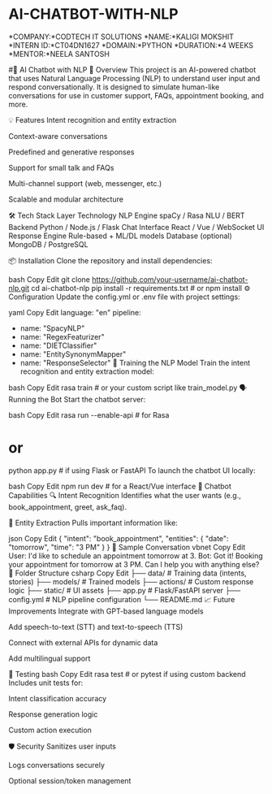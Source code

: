 # AI-CHATBOT-WITH-NLP
*COMPANY:*CODTECH IT SOLUTIONS
*NAME:*KALIGI MOKSHIT
*INTERN ID:*CT04DN1627
*DOMAIN:*PYTHON
*DURATION:*4 WEEKS
*MENTOR:*NEELA SANTOSH

#🤖 AI Chatbot with NLP
🧠 Overview
This project is an AI-powered chatbot that uses Natural Language Processing (NLP) to understand user input and respond conversationally. It is designed to simulate human-like conversations for use in customer support, FAQs, appointment booking, and more.

💡 Features
Intent recognition and entity extraction

Context-aware conversations

Predefined and generative responses

Support for small talk and FAQs

Multi-channel support (web, messenger, etc.)

Scalable and modular architecture

🛠️ Tech Stack
Layer	Technology
NLP Engine	spaCy / Rasa NLU / BERT
Backend	Python / Node.js / Flask
Chat Interface	React / Vue / WebSocket UI
Response Engine	Rule-based + ML/DL models
Database (optional)	MongoDB / PostgreSQL

📦 Installation
Clone the repository and install dependencies:

bash
Copy
Edit
git clone https://github.com/your-username/ai-chatbot-nlp.git
cd ai-chatbot-nlp
pip install -r requirements.txt  # or npm install
⚙️ Configuration
Update the config.yml or .env file with project settings:

yaml
Copy
Edit
language: "en"
pipeline:
  - name: "SpacyNLP"
  - name: "RegexFeaturizer"
  - name: "DIETClassifier"
  - name: "EntitySynonymMapper"
  - name: "ResponseSelector"
🧪 Training the NLP Model
Train the intent recognition and entity extraction model:

bash
Copy
Edit
rasa train  # or your custom script like train_model.py
🗣️ Running the Bot
Start the chatbot server:

bash
Copy
Edit
rasa run --enable-api  # for Rasa
# or
python app.py          # if using Flask or FastAPI
To launch the chatbot UI locally:

bash
Copy
Edit
npm run dev  # for a React/Vue interface
💬 Chatbot Capabilities
🔍 Intent Recognition
Identifies what the user wants (e.g., book_appointment, greet, ask_faq).

🧾 Entity Extraction
Pulls important information like:

json
Copy
Edit
{
  "intent": "book_appointment",
  "entities": {
    "date": "tomorrow",
    "time": "3 PM"
  }
}
🤖 Sample Conversation
vbnet
Copy
Edit
User: I'd like to schedule an appointment tomorrow at 3.
Bot: Got it! Booking your appointment for tomorrow at 3 PM. Can I help you with anything else?
📁 Folder Structure
csharp
Copy
Edit
├── data/               # Training data (intents, stories)
├── models/             # Trained models
├── actions/            # Custom response logic
├── static/             # UI assets
├── app.py              # Flask/FastAPI server
├── config.yml          # NLP pipeline configuration
└── README.md
📈 Future Improvements
Integrate with GPT-based language models

Add speech-to-text (STT) and text-to-speech (TTS)

Connect with external APIs for dynamic data

Add multilingual support

🧪 Testing
bash
Copy
Edit
rasa test  # or pytest if using custom backend
Includes unit tests for:

Intent classification accuracy

Response generation logic

Custom action execution

🛡️ Security
Sanitizes user inputs

Logs conversations securely

Optional session/token management
